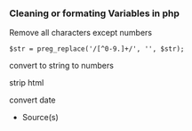 ### Cleaning or formating Variables in php

Remove all characters except numbers

`$str = preg_replace('/[^0-9.]+/', '', $str);`

convert to string to numbers

strip html

convert date

- Source(s)
